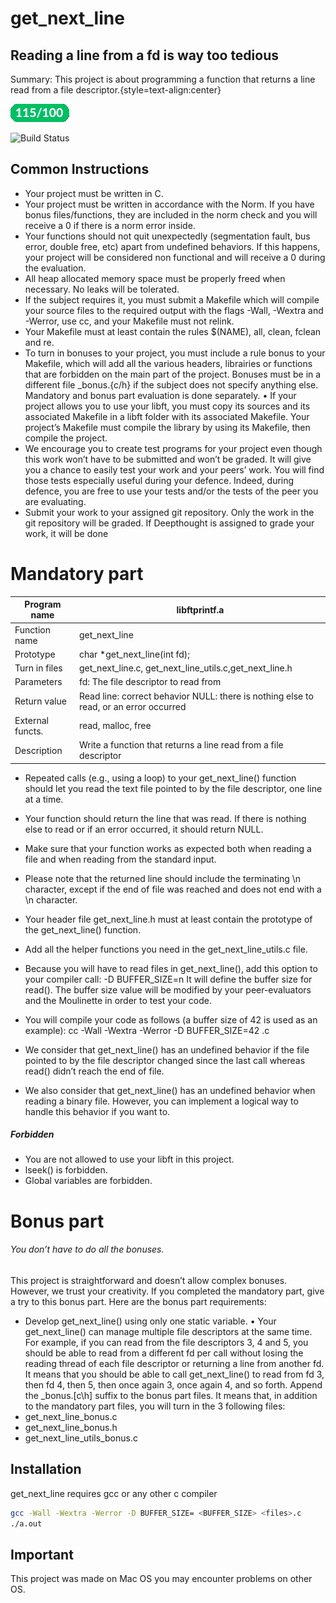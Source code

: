 # get_next_line
## Reading a line from a fd is way too tedious

Summary:
This project is about programming a function that returns a line
read from a file descriptor.{style=text-align:center}

![](notes.png)

![Build Status](https://app.travis-ci.com/travis-ci/travis-web.svg?branch=master)

## Common Instructions

- Your project must be written in C.
- Your project must be written in accordance with the Norm. If you have bonus
files/functions, they are included in the norm check and you will receive a 0 if there
is a norm error inside.
- Your functions should not quit unexpectedly (segmentation fault, bus error, double
free, etc) apart from undefined behaviors. If this happens, your project will be
considered non functional and will receive a 0 during the evaluation.
- All heap allocated memory space must be properly freed when necessary. No leaks
will be tolerated.
- If the subject requires it, you must submit a Makefile which will compile your
source files to the required output with the flags -Wall, -Wextra and -Werror, use
cc, and your Makefile must not relink.
- Your Makefile must at least contain the rules $(NAME), all, clean, fclean and
re.
- To turn in bonuses to your project, you must include a rule bonus to your Makefile,
which will add all the various headers, librairies or functions that are forbidden on
the main part of the project. Bonuses must be in a different file _bonus.{c/h} if
the subject does not specify anything else. Mandatory and bonus part evaluation
is done separately.
• If your project allows you to use your libft, you must copy its sources and its
associated Makefile in a libft folder with its associated Makefile. Your project’s
Makefile must compile the library by using its Makefile, then compile the project.
- We encourage you to create test programs for your project even though this work
won’t have to be submitted and won’t be graded. It will give you a chance
to easily test your work and your peers’ work. You will find those tests especially
useful during your defence. Indeed, during defence, you are free to use your tests
and/or the tests of the peer you are evaluating.
- Submit your work to your assigned git repository. Only the work in the git repository will be graded. If Deepthought is assigned to grade your work, it will be done

# Mandatory part

|Program name|libftprintf.a|
| ------ | ------ |
| Function name  | get_next_line|
| Prototype | char *get_next_line(int fd);|
|Turn in files |get_next_line.c, get_next_line_utils.c,get_next_line.h|
|Parameters| fd: The file descriptor to read from|
| Return value | Read line: correct behavior NULL: there is nothing else to read, or an error occurred|
|External functs.| read, malloc, free|
|Description |Write a function that returns a line read from a file descriptor|

- Repeated calls (e.g., using a loop) to your get_next_line() function should let
you read the text file pointed to by the file descriptor, one line at a time.
- Your function should return the line that was read.
If there is nothing else to read or if an error occurred, it should return NULL.
- Make sure that your function works as expected both when reading a file and when
reading from the standard input.
- Please note that the returned line should include the terminating \n character,
except if the end of file was reached and does not end with a \n character.
- Your header file get_next_line.h must at least contain the prototype of the
get_next_line() function.
- Add all the helper functions you need in the get_next_line_utils.c file.

- Because you will have to read files in get_next_line(), add this option to your
compiler call: -D BUFFER_SIZE=n
It will define the buffer size for read().
The buffer size value will be modified by your peer-evaluators and the Moulinette
in order to test your code.

- You will compile your code as follows (a buffer size of 42 is used as an example):
cc -Wall -Wextra -Werror -D BUFFER_SIZE=42 <files>.c
- We consider that get_next_line() has an undefined behavior if the file pointed to
by the file descriptor changed since the last call whereas read() didn’t reach the
end of file.
- We also consider that get_next_line() has an undefined behavior when reading
a binary file. However, you can implement a logical way to handle this behavior if
you want to.

##### Forbidden
- You are not allowed to use your libft in this project.
- lseek() is forbidden.
- Global variables are forbidden.

# Bonus part
###### You don’t have to do all the bonuses.
This project is straightforward and doesn’t allow complex bonuses. However, we trust
your creativity. If you completed the mandatory part, give a try to this bonus part.
Here are the bonus part requirements:
- Develop get_next_line() using only one static variable.
• Your get_next_line() can manage multiple file descriptors at the same time.
For example, if you can read from the file descriptors 3, 4 and 5, you should be
able to read from a different fd per call without losing the reading thread of each
file descriptor or returning a line from another fd.
It means that you should be able to call get_next_line() to read from fd 3, then
fd 4, then 5, then once again 3, once again 4, and so forth.
Append the _bonus.[c\h] suffix to the bonus part files.
It means that, in addition to the mandatory part files, you will turn in the 3 following
files:
- get_next_line_bonus.c
- get_next_line_bonus.h
- get_next_line_utils_bonus.c

## Installation

get_next_line requires gcc or any other c compiler

```sh
gcc -Wall -Wextra -Werror -D BUFFER_SIZE= <BUFFER_SIZE> <files>.c
./a.out
```

## Important 
This project was made on Mac OS you may encounter problems on other OS.


